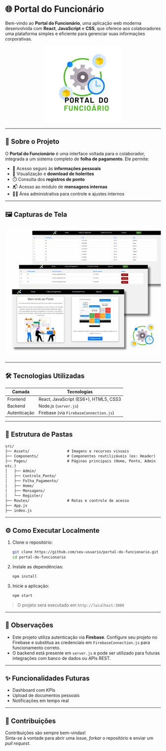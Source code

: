 
# 🌐 Portal do Funcionário

Bem-vindo ao **Portal do Funcionário**, uma aplicação web moderna desenvolvida com **React**, **JavaScript** e **CSS**, que oferece aos colaboradores uma plataforma simples e eficiente para gerenciar suas informações corporativas.

<p align="center">
  <img src="src/Assets/portal_funcionario.jpeg" alt="Portal do Funcionário" width="250"/>
</p>

---

## 📌 Sobre o Projeto

O **Portal do Funcionário** é uma interface voltada para o colaborador, integrada a um sistema completo de **folha de pagamento**. Ele permite:

- 👤 Acesso seguro às **informações pessoais**
- 🧾 Visualização e **download de holerites**
- ⏱️ Consulta dos **registros de ponto**
- 📬 Acesso ao módulo de **mensagens internas**
- 👨‍💼 Área administrativa para controle e ajustes internos

---

## 🖼️ Capturas de Tela

<p align="center">
  <img src="src/Assets/imagem_demostracao.png" alt="Imagem de Demostração" width="800"/>
</p>

---

## 🛠️ Tecnologias Utilizadas

| Camada        | Tecnologias                                   |
|---------------|-----------------------------------------------|
| Frontend      | React, JavaScript (ES6+), HTML5, CSS3         |
| Backend       | Node.js (`server.js`)                         |
| Autenticação  | Firebase (via `FirebaseConnection.js`)        |

---

## 📁 Estrutura de Pastas

```
src/
├── Assets/                 # Imagens e recursos visuais
├── Components/             # Componentes reutilizáveis (ex: Header)
├── Pages/                  # Páginas principais (Home, Ponto, Admin etc.)
│   ├── Admin/
│   ├── Controle_Ponto/
│   ├── Folha_Pagamento/
│   ├── Home/
│   ├── Mensagens/
│   └── Register/
├── Routes/                 # Rotas e controle de acesso
├── App.js
├── index.js
```

---

## ⚙️ Como Executar Localmente

1. Clone o repositório:
   ```bash
   git clone https://github.com/seu-usuario/portal-do-funcionario.git
   cd portal-do-funcionario
   ```

2. Instale as dependências:
   ```bash
   npm install
   ```

3. Inicie a aplicação:
   ```bash
   npm start
   ```

> O projeto será executado em `http://localhost:3000`

---

## 🔐 Observações

- Este projeto utiliza autenticação via **Firebase**. Configure seu projeto no Firebase e substitua as credenciais em `FirebaseConnection.js` para funcionamento correto.
- O backend está presente em `server.js` e pode ser utilizado para futuras integrações com banco de dados ou APIs REST.

---

## ✨ Funcionalidades Futuras

- Dashboard com KPIs
- Upload de documentos pessoais
- Notificações em tempo real

---

## 🤝 Contribuições

Contribuições são sempre bem-vindas!  
Sinta-se à vontade para abrir uma *issue*, *forkar* o repositório e enviar um *pull request*.


